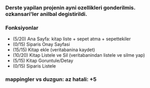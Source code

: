 

### Derste yapilan projenin ayni ozellikleri gonderilmis. ozkansari'ler anilbal degistirildi.

### Fonksiyonlar
- (5/20) Ana Sayfa: kitap liste + sepet atma + sepettekiler
- (0/15) Siparis Onay Sayfasi
- (15/15) Kitap ekle (veritabanina kaydet)
- (10/20) Kitap Listele ve Sil (veritabanindan listele ve silme yap)
- (5/15) Kitap Goruntule/Detay
- (0/15) Siparis Listele

### mappingler vs duzgun: az hatali: +5
